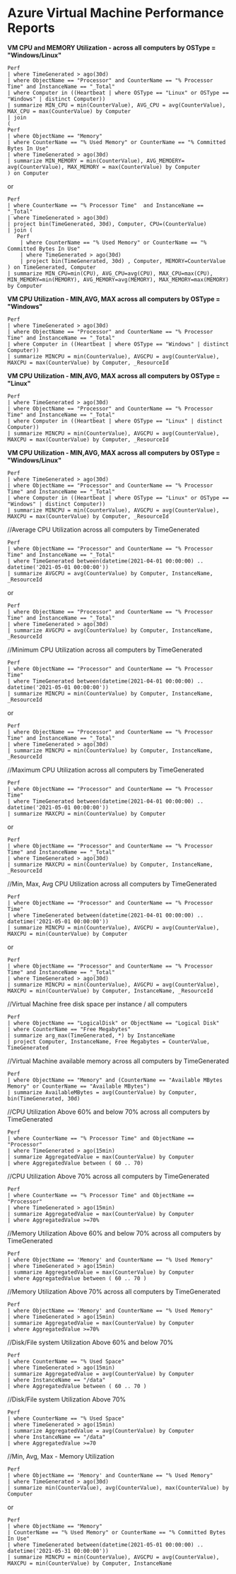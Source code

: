 <h1>Azure Virtual Machine Performance Reports</h1>


<b>VM CPU and MEMORY Utilization - across all computers by OSType = "Windows/Linux"</b>
    
    Perf
    | where TimeGenerated > ago(30d)
    | where ObjectName == "Processor" and CounterName == "% Processor Time" and InstanceName == "_Total"
    | where Computer in ((Heartbeat | where OSType == "Linux" or OSType == "Windows" | distinct Computer))
    | summarize MIN_CPU = min(CounterValue), AVG_CPU = avg(CounterValue), MAX_CPU = max(CounterValue) by Computer
    | join 
    ( 
    Perf 
    | where ObjectName == "Memory"
    | where CounterName == "% Used Memory" or CounterName == "% Committed Bytes In Use"
    | where TimeGenerated > ago(30d)
    | summarize MIN_MEMORY = min(CounterValue), AVG_MEMOERY= avg(CounterValue), MAX_MEMORY = max(CounterValue) by Computer
    ) on Computer
    
   or
   
    Perf
    | where CounterName == "% Processor Time"  and InstanceName == "_Total"
    | where TimeGenerated > ago(30d)
    | project bin(TimeGenerated, 30d), Computer, CPU=(CounterValue) 
    | join (
       Perf
        | where CounterName == "% Used Memory" or CounterName == "% Committed Bytes In Use" 
        | where TimeGenerated > ago(30d)
        | project bin(TimeGenerated, 30d) , Computer, MEMORY=CounterValue 
    ) on TimeGenerated, Computer
    | summarize MIN_CPU=min(CPU), AVG_CPU=avg(CPU), MAX_CPU=max(CPU), MIN_MEMORY=min(MEMORY), AVG_MEMORY=avg(MEMORY), MAX_MEMORY=max(MEMORY) by Computer

<b>VM CPU Utilization - MIN,AVG, MAX across all computers by OSType = "Windows"</b>

    Perf
    | where TimeGenerated > ago(30d)
    | where ObjectName == "Processor" and CounterName == "% Processor Time" and InstanceName == "_Total"
    | where Computer in ((Heartbeat | where OSType == "Windows" | distinct Computer))
    | summarize MINCPU = min(CounterValue), AVGCPU = avg(CounterValue), MAXCPU = max(CounterValue) by Computer, _ResourceId
    
<b>VM CPU Utilization - MIN,AVG, MAX across all computers by OSType = "Linux"</b>    

    Perf
    | where TimeGenerated > ago(30d)
    | where ObjectName == "Processor" and CounterName == "% Processor Time" and InstanceName == "_Total"
    | where Computer in ((Heartbeat | where OSType == "Linux" | distinct Computer))
    | summarize MINCPU = min(CounterValue), AVGCPU = avg(CounterValue), MAXCPU = max(CounterValue) by Computer, _ResourceId
    
<b>VM CPU Utilization - MIN,AVG, MAX across all computers by OSType = "Windows/Linux"</b> 

    Perf
    | where TimeGenerated > ago(30d)
    | where ObjectName == "Processor" and CounterName == "% Processor Time" and InstanceName == "_Total"
    | where Computer in ((Heartbeat | where OSType == "Linux" or OSType == "Windows" | distinct Computer))
    | summarize MINCPU = min(CounterValue), AVGCPU = avg(CounterValue), MAXCPU = max(CounterValue) by Computer, _ResourceId


//Average CPU Utilization across all computers by TimeGenerated

    Perf 
    | where ObjectName == "Processor" and CounterName == "% Processor Time" and InstanceName == "_Total"
    | where TimeGenerated between(datetime(2021-04-01 00:00:00) .. datetime('2021-05-01 00:00:00'))
    | summarize AVGCPU = avg(CounterValue) by Computer, InstanceName, _ResourceId
    
   or
   
    Perf 
    | where ObjectName == "Processor" and CounterName == "% Processor Time" and InstanceName == "_Total"
    | where TimeGenerated > ago(30d) 
    | summarize AVGCPU = avg(CounterValue) by Computer, InstanceName, _ResourceId




//Minimum CPU Utilization across all computers by TimeGenerated

    Perf 
    | where ObjectName == "Processor" and CounterName == "% Processor Time" 
    | where TimeGenerated between(datetime(2021-04-01 00:00:00) .. datetime('2021-05-01 00:00:00'))
    | summarize MINCPU = min(CounterValue) by Computer, InstanceName, _ResourceId
    
   or 
    
    Perf 
    | where ObjectName == "Processor" and CounterName == "% Processor Time" and InstanceName == "_Total"
    | where TimeGenerated > ago(30d) 
    | summarize MINCPU = min(CounterValue) by Computer, InstanceName, _ResourceId
    

//Maximum CPU Utilization across all computers by TimeGenerated

    Perf 
    | where ObjectName == "Processor" and CounterName == "% Processor Time" 
    | where TimeGenerated between(datetime(2021-04-01 00:00:00) .. datetime('2021-05-01 00:00:00'))
    | summarize MAXCPU = min(CounterValue) by Computer
   
   or 
    
    Perf 
    | where ObjectName == "Processor" and CounterName == "% Processor Time" and InstanceName == "_Total"
    | where TimeGenerated > ago(30d) 
    | summarize MAXCPU = min(CounterValue) by Computer, InstanceName, _ResourceId
    

//Min, Max, Avg CPU Utilization across all computers by TimeGenerated

    Perf 
    | where ObjectName == "Processor" and CounterName == "% Processor Time" 
    | where TimeGenerated between(datetime(2021-04-01 00:00:00) .. datetime('2021-05-01 00:00:00'))
    | summarize MINCPU = min(CounterValue), AVGCPU = avg(CounterValue), MAXCPU = min(CounterValue) by Computer
    
   or
   
    Perf 
    | where ObjectName == "Processor" and CounterName == "% Processor Time" and InstanceName == "_Total"
    | where TimeGenerated > ago(30d) 
    | summarize MINCPU = min(CounterValue), AVGCPU = avg(CounterValue), MAXCPU = min(CounterValue) by Computer, InstanceName, _ResourceId


//Virtual Machine free disk space per instance / all computers

    Perf 
    | where ObjectName == "LogicalDisk" or ObjectName == "Logical Disk"
    | where CounterName == "Free Megabytes"
    | summarize arg_max(TimeGenerated, *) by InstanceName 
    | project Computer, InstanceName, Free Megabytes = CounterValue, TimeGenerated


//Virtual Machine available memory across all computers by TimeGenerated

    Perf
    | where ObjectName == "Memory" and (CounterName == "Available MBytes Memory" or CounterName == "Available MBytes") 
    | summarize AvailableMBytes = avg(CounterValue) by Computer, bin(TimeGenerated, 30d)


//CPU Utilization Above 60% and below 70% across all computers by TimeGenerated

    Perf
    | where CounterName == "% Processor Time" and ObjectName == "Processor"
    | where TimeGenerated > ago(15min)
    | summarize AggregatedValue = max(CounterValue) by Computer
    | where AggregatedValue between ( 60 .. 70)


//CPU Utilization Above 70% across all computers by TimeGenerated

    Perf
    | where CounterName == "% Processor Time" and ObjectName == "Processor"
    | where TimeGenerated > ago(15min)
    | summarize AggregatedValue = max(CounterValue) by Computer
    | where AggregatedValue >=70%


//Memory Utilization Above 60% and below 70% across all computers by TimeGenerated

    Perf
    | where ObjectName == 'Memory' and CounterName == "% Used Memory"
    | where TimeGenerated > ago(15min)
    | summarize AggregatedValue = max(CounterValue) by Computer
    | where AggregatedValue between ( 60 .. 70 )


//Memory Utilization Above 70% across all computers by TimeGenerated

    Perf
    | where ObjectName == 'Memory' and CounterName == "% Used Memory"
    | where TimeGenerated > ago(15min)
    | summarize AggregatedValue = max(CounterValue) by Computer
    | where AggregatedValue >=70%


//Disk/File system Utilization Above 60% and below 70%

    Perf
    | where CounterName == "% Used Space"
    | where TimeGenerated > ago(15min)
    | summarize AggregatedValue = avg(CounterValue) by Computer
    | where InstanceName == "/data"
    | where AggregatedValue between ( 60 .. 70 )


//Disk/File system Utilization Above 70% 

    Perf
    | where CounterName == "% Used Space"
    | where TimeGenerated > ago(15min)
    | summarize AggregatedValue = avg(CounterValue) by Computer
    | where InstanceName == "/data"
    | where AggregatedValue >=70


//Min, Avg, Max - Memory Utilization 

    Perf
    | where ObjectName == 'Memory' and CounterName == "% Used Memory"
    | where TimeGenerated > ago(30d)
    | summarize min(CounterValue), avg(CounterValue), max(CounterValue) by Computer

   or 

    Perf 
    | where ObjectName == "Memory"
    | CounterName == "% Used Memory" or CounterName == "% Committed Bytes In Use"
    | where TimeGenerated between(datetime(2021-05-01 00:00:00) .. datetime('2021-05-31 00:00:00'))
    | summarize MINCPU = min(CounterValue), AVGCPU = avg(CounterValue), MAXCPU = min(CounterValue) by Computer, InstanceName
    
    
    

